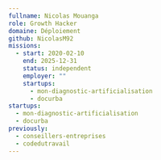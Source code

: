 ```yaml
---
fullname: Nicolas Mouanga
role: Growth Hacker
domaine: Déploiement
github: NicolasM92
missions:
  - start: 2020-02-10
    end: 2025-12-31
    status: independent
    employer: ""
    startups:
      - mon-diagnostic-artificialisation
      - docurba
startups:
  - mon-diagnostic-artificialisation
  - docurba
previously:
  - conseillers-entreprises
  - codedutravail
---
```


